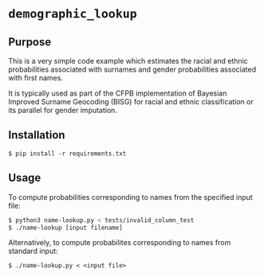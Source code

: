 # `demographic_lookup`

## Purpose

This is a very simple code example which estimates the racial
and ethnic probabilities associated with surnames and gender
probabilities associated with first names.

It is typically used as part of the CFPB implementation of
Bayesian Improved Surname Geocoding (BISG) for racial and ethnic
classification or its parallel for gender imputation.

## Installation

```shell
$ pip install -r requirements.txt
```

## Usage

To compute probabilities corresponding to names from the specified input file:

```bash
$ python3 name-lookup.py < tests/invalid_column_test
$ ./name-lookup [input filename]
```

Alternatively, to compute probabilites corresponding to names from standard input:

```
$ ./name-lookup.py < <input file>
```
